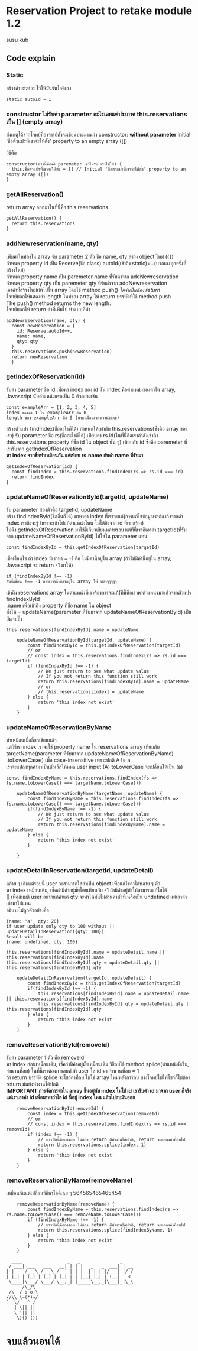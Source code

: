 # Reservation Project to retake module 1.2
susu kub
## Code explain

### Static
สร้างค่า static ไว้ให้มันรันไอดีเอง
```
static autoId = 1
```

### constructor ไม่รับค่า parameter อะไรเลยแต่ประกาศ this.reservations เป็น [] (empty array)
สังเกตุได้จากโจทย์ที่อาจารย์ตั้งจะเขียนประมาณว่า
constructor: **without parameter** initial 'ชื่อตัวแปรที่เขาจะให้ตั้ง' property to an empty array ([])

วิธีคือ
```
constructor(ตรงนี้คือค่า paremeter เขาไม่รับ เราไม่ใส่) {
  this.ชื่อตัวแปรที่เขาจะให้ตั้ง = [] // Initial 'ชื่อตัวแปรที่เขาจะให้ตั้ง' property to an empty array ([])
}
```

### getAllReservation()
return array ออกมาในที่นี้คือ this.reservations
```
getAllReservation() {
  return this.reservations
}
```
### addNewreservation(name, qty)

เพิ่มค่าใหม่ลงใน array รับ parameter 2 ตัว ชื่อ name, qty
สร้าง object ใหม่ ({})<br>
กำหนด property id เป็น Reserve(ชื่อ class).autoId(เข้าถึง static)++(บวกเองทุกครั้งที่สร้างใหม่)<br>
กำหนด property name เป็น paremeter name ที่รับค่าจาก addNewreservation<br>
กำหนด property qty เป็น paremeter qty ที่รับค่าจาก addNewreservation<br>
เอาค่าที่สร้างใหม่เข้าไปใน array โดยใช้ method push() *ไม่จำเป็นต้อง return*<br>
โจทย์บอกให้แสดงค่า length ใหม่ของ array ให้ return บรรทัดที่ใช้ method push<br>
The push() method returns the new length.<br>
โจทย์บอกให้ return ค่าที่เพิ่มไป ทำแบบที่ทำ
```
addNewreservation(name, qty) {
  const newReservation = {
    id: Reserve.autoId++,
    name: name,
    qty: qty
  }
  this.reservations.push(newReservation)
  return newReservation
  }
```

### getIndexOfReservation(id)
รับค่า parameter ชื่อ id เพื่อหา index ของ id นั้น
index คือตำแหน่งของค่าใน array, Javascript นับตำแหน่งแรกเป็น 0
ตัวอย่างเช่น
```
const exampleArr = [1, 2, 3, 4, 5]
index ของค่า 1 ใน exampleArr คือ 0
length ของ exampleArr คือ 5 (นับเหมือนเวลาเรานับเลข)
```
สร้างตัวแปร findIndex(ชื่ออะไรก็ได้) กำหนดให้เท่ากับ this.reservations(ซึ่งคือ array ของเรา) รับ parameter ชื่อ rs(ชื่ออะไรก็ได้)
เทียบค่า rs.id(ในที่นี้คือเรากำลังเข้าถึง this.reservations property ที่ชื่อ id ใน object นั้น ๆ) เทียบกับ id ซึ่งคือ paremeter ที่เรารับจาก getIndexOfReservation<br>
**หา index จากชื่อทำเหมือนกัน แค่เทียบ rs.name กับค่า name ที่รับมา**
```
getIndexOfReservation(id) {
  const findIndex = this.reservations.findIndex(rs => rs.id === id)
  return findIndex
}
```

### updateNameOfReservationById(targetId, updateName)
รับ parameter สองตัวคือ targetId, updateName<br>
สร้าง findIndexById(ชื่ออื่นก็ได้) มาหาค่า index ที่เราจะแก้(การแก้ไขข้อมูลเราต้องอิงจากค่า index เราถึงจะรู้ว่าเราจะเข้าไปแก้ตำแหน่งไหน ไม่ได้อิงจาก id ที่เราสร้าง)<br>
ไปดึง getIndexOfReservation มาใช้ขี้เกียจเขียนหลายรอบ แต่ทีนี้เราก็เอาค่า targetId(ที่รับจาก updateNameOfReservationById) ไปใส่ใน parameter แทน
```
const findIndexById = this.getIndexOfReservation(targetId)
```
เช็คเงื่อนไข ถ้า index ที่เราหา = -1 คือ ไม่มีค่านี้อยู่ใน array (ถ้าไม่มีค่านี้อยู่ใน array, Javascript จะ return -1 มาให้)
```
if (findIndexById !== -1)
อันนี้เขียน !== -1 แสดงว่าถ้ามีค่าอยู่ใน array ให้ บลาๆๆๆๆๆ
```
เข้าถึง reservations array ในตำแหน่งที่เราต้องการจะแก้(ทีนี้คือเราหาตำแหน่งมาแล้วจากตัวแปร findIndexById<br>
.name เพื่อเข้าถึง property ที่ชื่อ name ใน object<br>
ตั้งให้ = updateName(paremeter ที่รับมาจาก updateNameOfReservationById)
เป็นอันจบปิ๊ง
```
this.reservations[findIndexById].name = updateName
```
```
    updateNameOfReservationById(targetId, updateName) {
        const findIndexById = this.getIndexOfReservation(targetId)
        // or
        // const index = this.reservations.findIndex(rs => rs.id === targetId)
        if (findIndexById !== -1) {
            // We just return to see what update value
            // If you not return this function still work
            return this.reservations[findIndexById].name = updateName
            // or
            // this.reservations[index] = updateName
        } else {
            return 'this index not exist'
        }
    }
```

### updateNameOfReservationByName
ทำเหมือนเมื่อกี้ขกเขียนแล้ว<br>
แต่วิธีหา index เราจะใช้ property name ใน reservations array เทียบกับ targetName(parameter ที่รับมาจาก updateNameOfReservationByName)<br>
.toLowerCase() เพื่อ case-insensitive เพราะปกติ A != a<br>
เราจะแปลงทุกค่ามาเป็นตัวเล็กให้หมด user input (A) toLowerCase จะเปลี่ยนให้เป็น (a)
```
const findIndexByName = this.reservations.findIndex(fs => fs.name.toLowerCase() === targetName.toLowerCase())
```
```
    updateNameOfReservationByName(targetName, updateName) {
        const findIndexByName = this.reservations.findIndex(fs => fs.name.toLowerCase() === targetName.toLowerCase())
        if(findIndexByName !== -1) {
            // We just return to see what update value
            // If you not return this function still work
            return this.reservations[findIndexByName].name = updateName
        } else {
            return 'this index not exist'
        }

    }
```

### updateDetailInReservation(targetId, updateDetail)
คล้าย ๆ เดิมแต่รอบนี้ user จะสามารถใส่ค่าเป็น object เพื่อแก้ไขค่าได้หลาย ๆ ตัว<br>
หา index เหมือนเดิม, เช็คค่ามีค่าอยู่มั้ยโดยเทียบกับ -1 ถ้ามีค่าอยู่ทำให้สามารถแก้ไขได้<br>
|| เพื่อสมมติ user อยากแก้ค่าแค่ qty จะทำให้มันไม่อ่านค่าตัวที่เหลือเป็น undefined แต่เอาค่าเก่ามาใส่แทน<br>
อธิบายไม่ถูกตัวอย่างคือ
```
{name: 'a', qty: 20}
if user update only qty to 100 without ||
updateDetailInReservation({qty: 100})
Result will be
{name: undefined, qty: 100}
```
```
this.reservations[findIndexById].name = updateDetail.name || this.reservations[findIndexById].name
this.reservations[findIndexById].qty = updateDetail.qty || this.reservations[findIndexById].qty
```

```
    updateDetailInReservation(targetId, updateDetail) {
        const findIndexById = this.getIndexOfReservation(targetId)
        if(findIndexById !== -1) {
            this.reservations[findIndexById].name = updateDetail.name || this.reservations[findIndexById].name
            this.reservations[findIndexById].qty = updateDetail.qty || this.reservations[findIndexById].qty
        } else {
            return 'this index not exist'
        }
    }
```

### removeReservationById(removeId)
รับค่า parameter 1 ตัว คือ removeId<br>
หา index ก่อนเหมือนเดิม, เช็คว่ามีค่าอยู่มั้ยเหมือนเดิม
วิธีลบใช้ method splice(ตำแหน่งที่เริ่ม, จำนวนที่ลบ)
ในที่นี้เราต้องการลบตัวที่ user ใส่ id มา จำนวนที่ลบ = 1<br>
ถ้า return บรรทัด splice จะโชว์ค่าที่ลบ ไม่ใช่ array ใหม่หลังการลบ บางโจทย์ไม่ให้โชว์ก็ไม่ต้อง return มันยังทำงานได้ปกติ<br>
**IMPORTANT การจัดการค่าใน array ขึ้นอยู่กับ index ไม่ใช่ id เรารับค่า id มาจาก user ก็จริง แต่เราเอาค่า id เพื่อมาหาว่าไอ id นี้อยู่ index ไหน แล้วไปลบมันออก**
```
    removeReservationById(removeId) {
        const index = this.getIndexOfReservation(removeId)
        // or
        // const index = this.reservations.findIndex(rs => rs.id === removeId)
        if (index !== -1) {
            // บรรทัดนี้คือการลบ ไม่ต้อง return ก็ทำงานได้ปกติ, return จะแสดงค่าที่ลบไป
            return this.reservations.splice(index, 1)
        } else {
            return 'this index not exist'
        }
    }
```

### removeReservationByName(removeName)
เหมือนกันแต่เปลี่ยนวิธีหาไอดีเฉย ๆ 564565465465454
```
    removeReservationByName(removeName) {
        const findIndexByName = this.reservations.findIndex(rs => rs.name.toLowerCase() === removeName.toLowerCase())
        if (findIndexByName !== -1) {
            // บรรทัดนี้คือการลบ ไม่ต้อง return ก็ทำงานได้ปกติ, return จะแสดงค่าที่ลบไป
            return this.reservations.splice(findIndexByName, 1)
        } else {
            return 'this index not exist'
        }
    }
```

```
  ____                 _   _               _    
 / ___| ___   ___   __| | | |   _   _  ___| | __
| |  _ / _ \ / _ \ / _` | | |  | | | |/ __| |/ /       
| |_| | (_) | (_) | (_| | | |__| |_| | (__|   < 
 \____|\___/ \___/ \__,_| |_____\__,_|\___|_|\_\
      /\_/\                      
 /\  / o o \                    
//\\ \~(*)~/
`  \/   ^ /
   | \|| ||
   \ '|| ||
    \)()-())
```
# จบแล้วนอนได้
